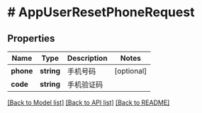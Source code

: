 # # AppUserResetPhoneRequest

## Properties

Name | Type | Description | Notes
------------ | ------------- | ------------- | -------------
**phone** | **string** | 手机号码 | [optional]
**code** | **string** | 手机验证码 |

[[Back to Model list]](../../README.md#models) [[Back to API list]](../../README.md#endpoints) [[Back to README]](../../README.md)
